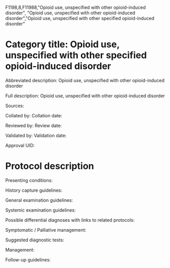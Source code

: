 F1198,8,F11988,"Opioid use, unspecified with other opioid-induced disorder", "Opioid use, unspecified with other opioid-induced disorder","Opioid use, unspecified with other specified opioid-induced disorder"
# Category title: Opioid use, unspecified with other specified opioid-induced disorder

Abbreviated description: Opioid use, unspecified with other opioid-induced disorder

Full description: Opioid use, unspecified with other opioid-induced disorder

Sources:

Collated by:
Collation date:

Reviewed by:
Review date:

Validated by:
Validation date:

Approval UID:

# Protocol description

Presenting conditions:

History capture guidelines:

General examination guidelines:

Systemic examination guidelines:

Possible differential diagnoses with links to related protocols:

Symptomatic / Palliative management:

Suggested diagnostic tests:

Management:

Follow-up guidelines:
